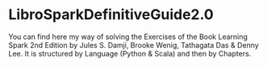 # LibroSparkDefinitiveGuide2.0
You can find here my way of solving the Exercises of the Book Learning Spark 2nd Edition by Jules S. Damji, Brooke Wenig, Tathagata Das & Denny Lee.
It is structured by Language (Python & Scala) and then by Chapters.
